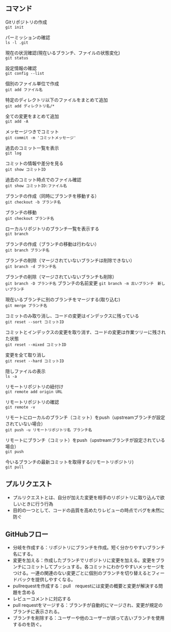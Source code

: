 ## コマンド
Gitリポジトリの作成  
`
git init
`

パーミッションの確認  
`
ls -l .git
`

現在の状況確認(現在いるブランチ、ファイルの状態変化)  
`
git status
`

設定情報の確認  
`
git config --list
`

個別のファイル単位で作成  
`
git add ファイル名
`

特定のディレクトリ以下のファイルをまとめて追加  
`
git add ディレクトリ名/*
`

全ての変更をまとめて追加  
`
git add -A
`

メッセージつきでコミット  
`
git commit -m 'コミットメッセージ'
`

過去のコミット一覧を表示  
`
git log
`

コミットの情報や差分を見る  
`
git show コミットID
`

過去のコミット時点でのファイル確認  
`
git show コミットID:ファイル名
`

ブランチの作成（同時にブランチを移動する）  
`
git checkout -b ブランチ名
`

ブランチの移動  
`
git checkout ブランチ名
`

ローカルリポジトリのブランチ一覧を表示する  
`
git branch
`

ブランチの作成（ブランチの移動は行わない）  
`
git branch ブランチ名
`

ブランチの削除（マージされていないブランチは削除できない）  
`
git branch -d ブランチ名
`

ブランチの削除（マージされていないブランチも削除）  
`
git branch -D ブランチ名
`
ブランチの名前変更
`
git branch -m 古いブランチ　新しいブランチ
`

現在いるブランチに別のブランチをマージする(取り込む)  
`
git merge ブランチ名
`

コミットのみ取り消し、コードの変更はインデックスに残っている  
`
git reset --sort コミットID
`

コミットとインデックスの変更を取り消す、コードの変更は作業ツリーに残された状態  
`
git reset --mixed コミットID
`

変更を全て取り消し  
`
git reset --hard コミットID
`

隠しファイルの表示  
`
ls -a
`

リモートリポジトリの紐付け  
`
git remote add origin URL
`

リモートリポジトリの確認  
`
git remote -v
`

リモートにローカルのブランチ（コミット）をpush（upstreamブランチが設定されていない場合）  
`
git push -u リモートリポジトリ名 ブランチ名
`

リモートにブランチ（コミット）をpush（upstreamブランチが設定されている場合）  
`
git push
`

今いるブランチの最新コミットを取得する(リモートリポジトリ)   
`
git pull
`
## プルリクエスト
- プルリクエストとは、自分が加えた変更を相手のリポジトリに取り込んで欲しいときに行う行為
- 目的の一つとして、コードの品質を高めたりレビューの時点でバグを未然に防ぐ


## GitHubフロー
- 分岐を作成する：リポジトリにブランチを作成。短く分かりやすいブランチ名にする。
- 変更を加える：作成したブランチでリポジトリに変更を加える。変更をブランチにコミットしてプッシュする。各コミットにわかりやすいメッセージをつける。一連の関連のない変更ごとに個別のブランチを切り替えるとフィードバックを提供しやすくなる。
- pullrequestを作成する：pull　requestには変更の概要と変更が解決する問題を含める
- レビューコメントに対応する
- pull requestをマージする：ブランチが自動的にマージされ、変更が規定のブランチに表示される。
- ブランチを削除する：ユーザーや他のユーザーが誤って古いブランチを使用するのを防ぐ。
